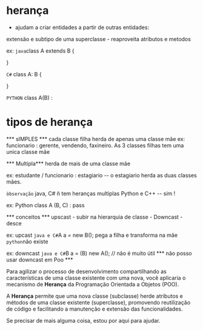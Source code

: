 # herança 
- ajudam a criar entidades a partir de outras entidades:

extensão e subtipo de uma superclasse - reaproveita atributos e metodos 

ex:
`java`class A extends B {

}

`C#`
class A: B {

}

`PYTHON`
class A(B) :

# tipos de herança 
*** sIMPLES ***
cada classe filha herda de apenas uma classe mãe 
ex:
funcionario : gerente, vendendo, faxineiro. As 3 classes filhas tem uma unica classe mãe 

*** Multipla***
herda de mais de uma classe mãe 

ex:
estudante / funcionario : estagiario -- o estagiario herda as duas classes mães. 

`òbservação` 
java, C# ñ tem heranças multiplas 
Python e C++ -- sim ! 

ex: Python class A (B, C) :
                 pass

*** conceitos ***
upscast - subir na hierarquia de classe - 
Downcast - desce 

ex: upcast
`java e C#`A a = new B(); pega a filha e transforma na mãe
`python`não existe 

ex: downcast
`java e C#`B a = (B) new A(); // não é muito útil 
*** não posso usar downcast em Poo ***


Para agilizar o processo de desenvolvimento compartilhando as características de uma classe existente com uma nova, você aplicaria o mecanismo de **Herança** da Programação Orientada a Objetos (POO). 

A **Herança** permite que uma nova classe (subclasse) herde atributos e métodos de uma classe existente (superclasse), promovendo reutilização de código e facilitando a manutenção e extensão das funcionalidades.

Se precisar de mais alguma coisa, estou por aqui para ajudar.